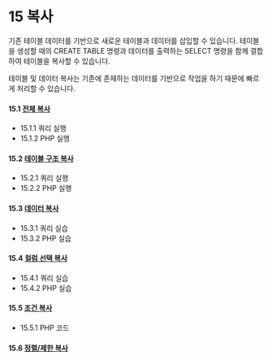 # 15 복사 
기존 테이블 데이터를 기반으로 새로운 테이블과 데이터를 삽입할 수 있습니다. 
테이블을 생성할 때의 CREATE TABLE 명령과 데이터를 출력하는 SELECT 명령을 함께 결합하여 테이블을 복사할 수 있습니다.  

테이블 및 데이터 복사는 기존에 존재하는 데이터를 기반으로 작업을 하기 때문에 빠르게 처리할 수 있습니다.  

#### 15.1 [전체 복사](15.1)
* 15.1.1 쿼리 실행
* 15.1.2 PHP 실행

#### 15.2 [테이블 구조 복사](15.2)
* 15.2.1 쿼리 실행
* 15.2.2 PHP 실행 

#### 15.3 [데이터 복사](15.3)
* 15.3.1 쿼리 실습
* 15.3.2 PHP 실습 

#### 15.4 [컬럼 선택 복사](15.4)
* 15.4.1 쿼리 실습
* 15.4.2 PHP 실습

#### 15.5 [조건 복사](15.5)
* 15.5.1 PHP 코드

#### 15.6 [정렬/제한 복사](15.6)

